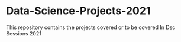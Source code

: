 # Data-Science-Projects-2021

This repository contains the projects covered or to be covered In Dsc Sessions 2021

